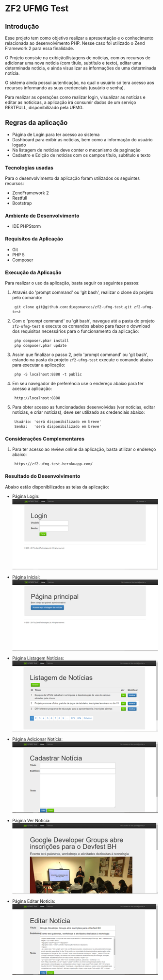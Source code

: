 ZF2 UFMG Test
=======================

Introdução
------------
Esse projeto tem como objetivo realizar a apresentação e o conhecimento relacionada ao desenvolvimento PHP. 
Nesse caso foi utilizado o Zend Framework 2 para essa finalidade.

O Projeto consiste na exibição/listagens de notícias, com os recursos de adicionar uma nova notícia (com título, subtítulo e texto), 
editar uma determinada notícia, e ainda visualizar as informações de uma determinada notícia. 

O sistema ainda possui autenticação, na qual o usuário só tera acesso aos recursos informando as suas credenciais (usuário e senha).

Para realizar as operações como realizar login, visualizar as notícias e editar as notícicas, a aplicação irá consumir dados de um serviço RESTFULL, disponibilizado pela UFMG.

Regras da aplicação
---------------------------
+ Página de Login para ter acesso ao sistema
+ Dashboard para exibir as notícias, bem como a informação do usuário logado
+ Na listagem de notícias deve conter o mecanismo de paginação
+ Cadastro e Edição de notícias com os campos título, subtítulo e texto

### Tecnologias usadas
Para o desenvolvimento da aplicação foram utilizados os seguintes recursos:

+ ZendFramework 2
+ Restfull
+ Bootstrap

### Ambiente de Desenvolvimento

+ IDE PHPStorm

### Requisitos da Aplicação

+ Git
+ PHP 5
+ Composer

### Execução da Aplicação
Para realizar o uso da aplicação, basta seguir os seguintes passos:

1. Através do 'prompt command' ou 'git bash', realizar o clone do projeto pelo comando:

        git clone git@github.com:diogomarcos/zf2-ufmg-test.git zf2-ufmg-test

2. Com o 'prompt command' ou 'git bash', navegue até a pasta do projeto `zf2-ufmg-test` e execute os comandos abaixo para 
fazer o download dos requisitos necessários para o funcionamento da aplicação:

        php composer.phar install
        php composer.phar update

3. Assim que finalizar o passo 2, pelo 'prompt command' ou 'git bash', estando na pasta do projeto `zf2-ufmg-test` execute 
o comando abaixo para executar a aplicação:

        php -S localhost:8888 -t public

4. Em seu navegador de preferência use o endereço abaixo para ter acesso a aplicação:

        http://localhost:8888

5. Para obter acesso as funcionadades desenvolvidas (ver notícias, editar notícias, e criar notícias), deve ser utilizado as credenciais abaixo:

        Usuário: 'será disponibilizado em breve'
        Senha:   'será disponibilizado em breve'

### Considerações Complementares
1. Para ter acesso ao review online da aplicação, basta utilizar o endereço abaixo:

        https://zf2-ufmg-test.herokuapp.com/

### Resultado do Desenvolvimento
Abaixo estão disponibilizados as telas da aplicação:

+ Página Login:
![alt tag](https://raw.githubusercontent.com/diogomarcos/zf2-ufmg-test/master/public/img/screen/pagina-login.PNG)

+ Página Inícial:
![alt tag](https://raw.githubusercontent.com/diogomarcos/zf2-ufmg-test/master/public/img/screen/pagina-inicial.PNG)

+ Página Listagem Notícias:
![alt tag](https://raw.githubusercontent.com/diogomarcos/zf2-ufmg-test/master/public/img/screen/pagina-listagem-noticias.PNG)

+ Página Adicionar Notícia:
![alt tag](https://raw.githubusercontent.com/diogomarcos/zf2-ufmg-test/master/public/img/screen/pagina-adicionar-noticia.PNG)

+ Página Ver Notícia:
![alt tag](https://raw.githubusercontent.com/diogomarcos/zf2-ufmg-test/master/public/img/screen/pagina-ver-noticia.PNG)

+ Página Editar Notícia:
![alt tag](https://raw.githubusercontent.com/diogomarcos/zf2-ufmg-test/master/public/img/screen/pagina-editar-noticia.PNG)

